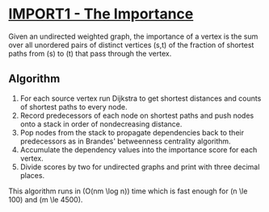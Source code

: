 # [IMPORT1 - The Importance](https://www.spoj.com/problems/IMPORT1/)

Given an undirected weighted graph, the importance of a vertex is the sum over all unordered pairs of distinct vertices \(s,t\) of the fraction of shortest paths from \(s\) to \(t\) that pass through the vertex.

## Algorithm
1. For each source vertex run Dijkstra to get shortest distances and counts of shortest paths to every node.
2. Record predecessors of each node on shortest paths and push nodes onto a stack in order of nondecreasing distance.
3. Pop nodes from the stack to propagate dependencies back to their predecessors as in Brandes' betweenness centrality algorithm.
4. Accumulate the dependency values into the importance score for each vertex.
5. Divide scores by two for undirected graphs and print with three decimal places.

This algorithm runs in \(O(nm \log n)\) time which is fast enough for \(n \le 100\) and \(m \le 4500\).
